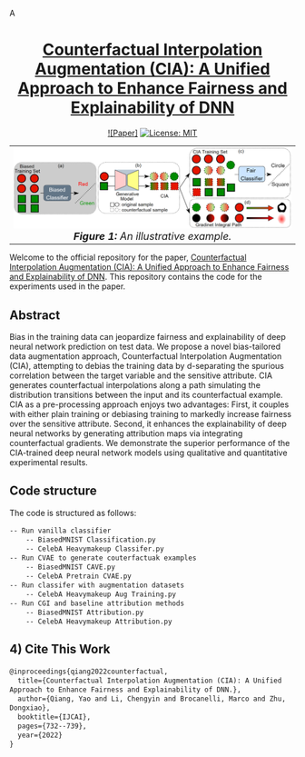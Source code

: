 A<div align='center'>
 
# [Counterfactual Interpolation Augmentation (CIA): A Unified Approach to Enhance Fairness and Explainability of DNN]()

[![Paper]](https://qiangyao1988.github.io/assets/publications/2022_CIA/paper_CIA.pdf)
[![License: MIT](https://img.shields.io/badge/License-MIT-yellow.svg)](https://opensource.org/licenses/MIT)

<table align="center">
  <tr>
    <td align="center"> 
      <img src="assets/problem.png" alt="Image 1" style="width: 700px;"/> 
      <br>
      <em style="font-size: 18px;">  <strong style="font-size: 18px;">Figure 1:</strong> An illustrative example.</em>
    </td>
  </tr>
</table>
</div>

Welcome to the official repository for the paper, [Counterfactual Interpolation Augmentation (CIA): A Unified Approach to Enhance Fairness and Explainability of DNN](). This repository contains the code for the experiments used in the paper.

## Abstract
Bias in the training data can jeopardize fairness and explainability of deep neural network prediction on test data. We propose a novel bias-tailored data augmentation approach, Counterfactual Interpolation Augmentation (CIA), attempting to debias the training data by d-separating the spurious correlation between the target variable and the sensitive attribute. CIA generates counterfactual interpolations along a path simulating the distribution transitions between the input and its counterfactual
example. CIA as a pre-processing approach enjoys two advantages: First, it couples with either plain training or debiasing training to markedly increase fairness over the sensitive attribute. Second, it enhances the explainability of deep neural networks by generating attribution maps via integrating counterfactual gradients. We demonstrate the superior performance of the CIA-trained deep neural network models using qualitative and quantitative experimental results.

## Code structure
The code is structured as follows:
```
-- Run vanilla classifier
    -- BiasedMNIST Classification.py
    -- CelebA Heavymakeup Classifer.py
-- Run CVAE to generate couterfactuak examples
    -- BiasedMNIST CAVE.py
    -- CelebA Pretrain CVAE.py
-- Run classifer with augmentation datasets
    -- CelebA Heavymakeup Aug Training.py
-- Run CGI and baseline attribution methods
    -- BiasedMNIST Attribution.py
    -- CelebA Heavymakeup Attribution.py
```

## 4) Cite This Work
```
@inproceedings{qiang2022counterfactual,
  title={Counterfactual Interpolation Augmentation (CIA): A Unified Approach to Enhance Fairness and Explainability of DNN.},
  author={Qiang, Yao and Li, Chengyin and Brocanelli, Marco and Zhu, Dongxiao},
  booktitle={IJCAI},
  pages={732--739},
  year={2022}
}
```
